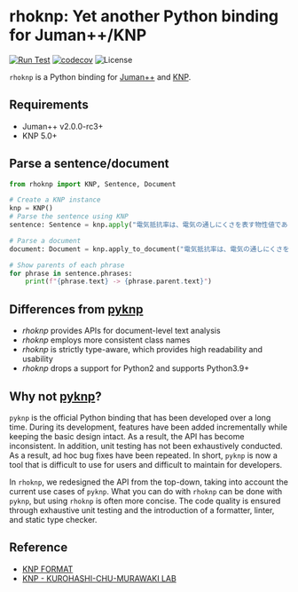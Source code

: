 # rhoknp: Yet another Python binding for Juman++/KNP

[![Run Test](https://github.com/ku-nlp/rhoknp/actions/workflows/test.yml/badge.svg)](https://github.com/ku-nlp/rhoknp/actions/workflows/test.yml)
[![codecov](https://codecov.io/gh/ku-nlp/rhoknp/branch/main/graph/badge.svg?token=29S0XMLTRG)](https://codecov.io/gh/ku-nlp/rhoknp)
![License](http://img.shields.io/badge/license-MIT-blue.svg)

`rhoknp` is a Python binding for [Juman++](https://github.com/ku-nlp/jumanpp) and [KNP](https://github.com/ku-nlp/knp).

## Requirements
- Juman++ v2.0.0-rc3+
- KNP 5.0+

<!--- uncomment here after publication
## Installation
```shell
pip install rhoknp
```
-->

## Parse a sentence/document

```python
from rhoknp import KNP, Sentence, Document

# Create a KNP instance
knp = KNP()
# Parse the sentence using KNP
sentence: Sentence = knp.apply("電気抵抗率は、電気の通しにくさを表す物性値である。")

# Parse a document
document: Document = knp.apply_to_document("電気抵抗率は、電気の通しにくさを表す物性値である。単に、抵抗率とも呼ばれる。")

# Show parents of each phrase
for phrase in sentence.phrases:
    print(f"{phrase.text} -> {phrase.parent.text}")
```

## Differences from [pyknp](https://github.com/ku-nlp/pyknp/tree/master/pyknp)

- *rhoknp* provides APIs for document-level text analysis
- *rhoknp* employs more consistent class names
- *rhoknp* is strictly type-aware, which provides high readability and usability
- *rhoknp* drops a support for Python2 and supports Python3.9+

## Why not [pyknp](https://github.com/ku-nlp/pyknp)?

`pyknp` is the official Python binding that has been developed over a long time.
During its development, features have been added incrementally while keeping the basic design intact.
As a result, the API has become inconsistent.
In addition, unit testing has not been exhaustively conducted.
As a result, ad hoc bug fixes have been repeated.
In short, `pyknp` is now a tool that is difficult to use for users and difficult to maintain for developers.

In `rhoknp`, we redesigned the API from the top-down, taking into account the current use cases of `pyknp`.
What you can do with `rhoknp` can be done with `pyknp`, but using `rhoknp` is often more concise.
The code quality is ensured through exhaustive unit testing and the introduction of a formatter, linter, and static type checker.

## Reference

- [KNP FORMAT](http://cr.fvcrc.i.nagoya-u.ac.jp/~sasano/knp/format.html)
- [KNP - KUROHASHI-CHU-MURAWAKI LAB](https://nlp.ist.i.kyoto-u.ac.jp/?KNP)
